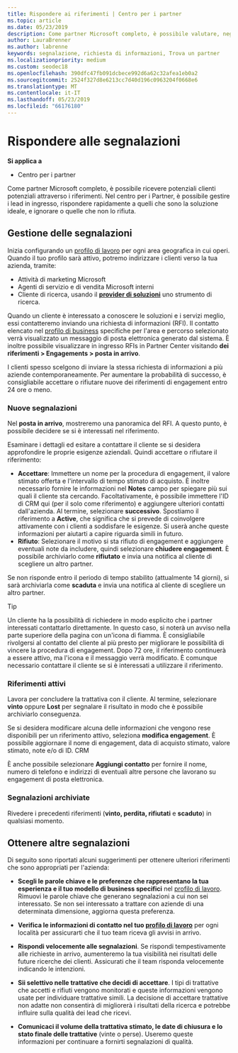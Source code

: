 ```yaml
---
title: Rispondere ai riferimenti | Centro per i partner
ms.topic: article
ms.date: 05/23/2019
description: Come partner Microsoft completo, è possibile valutare, negotiate e rispondere a riferimenti tramite Centro per i Partner.
author: LauraBrenner
ms.author: labrenne
keywords: segnalazione, richiesta di informazioni, Trova un partner
ms.localizationpriority: medium
ms.custom: seodec18
ms.openlocfilehash: 390dfc47fb091dcbece992d6a62c32afea1eb0a2
ms.sourcegitcommit: 2524f327d8e6213cc7d40d196c0963204f0668e6
ms.translationtype: MT
ms.contentlocale: it-IT
ms.lasthandoff: 05/23/2019
ms.locfileid: "66176180"
---
```

# <a name="respond-to-referrals"></a>Rispondere alle segnalazioni

**Si applica a**

-  Centro per i partner

Come partner Microsoft completo, è possibile ricevere potenziali clienti potenziali attraverso i riferimenti. Nel centro per i Partner, è possibile gestire i lead in ingresso, rispondere rapidamente a quelli che sono la soluzione ideale, e ignorare o quelle che non lo rifiuta. 

## <a name="referral-management"></a>Gestione delle segnalazioni

Inizia configurando un [profilo di lavoro](create-a-marketing-profile.md) per ogni area geografica in cui operi. Quando il tuo profilo sarà attivo, potremo indirizzare i clienti verso la tua azienda, tramite:

*  Attività di marketing Microsoft
*  Agenti di servizio e di vendita Microsoft interni
*  Cliente di ricerca, usando il **[provider di soluzioni](https://www.microsoft.com/solution-providers/home)** uno strumento di ricerca.

Quando un cliente è interessato a conoscere le soluzioni e i servizi meglio, essi contatteremo inviando una richiesta di informazioni (RFI). Il contatto elencato nel [profilo di business](create-a-marketing-profile.md) specifiche per l'area e percorso selezionato verrà visualizzato un messaggio di posta elettronica generato dal sistema. È inoltre possibile visualizzare in ingresso RFIs in Partner Center visitando **dei riferimenti > Engagements > posta in arrivo**.

I clienti spesso scelgono di inviare la stessa richiesta di informazioni a più aziende contemporaneamente. Per aumentare la probabilità di successo, è consigliabile accettare o rifiutare nuove dei riferimenti di engagement entro 24 ore o meno.

### <a name="new-referrals"></a>Nuove segnalazioni

Nel **posta in arrivo**, mostreremo una panoramica del RFI. A questo punto, è possibile decidere se si è interessati nel riferimento.

Esaminare i dettagli ed esitare a contattare il cliente se si desidera approfondire le proprie esigenze aziendali. Quindi accettare o rifiutare il riferimento:

*  **Accettare**: Immettere un nome per la procedura di engagement, il valore stimato offerta e l'intervallo di tempo stimato di acquisto. È inoltre necessario fornire le informazioni nel **Notes** campo per spiegare più sui quali il cliente sta cercando. Facoltativamente, è possibile immettere l'ID di CRM qui (per il solo come riferimento) e aggiungere ulteriori contatti dall'azienda. Al termine, selezionare **successivo**. Spostiamo il riferimento a **Active**, che significa che si prevede di coinvolgere attivamente con i clienti a soddisfare le esigenze. Si userà anche queste informazioni per aiutarti a capire riguarda simili in futuro.
*  **Rifiuto**: Selezionare il motivo si sta rifiuto di engagement e aggiungere eventuali note da includere, quindi selezionare **chiudere engagement**. È possibile archiviarlo come **rifiutato** e invia una notifica al cliente di scegliere un altro partner.

Se non risponde entro il periodo di tempo stabilito (attualmente 14 giorni), si sarà archiviarla come **scaduta** e invia una notifica al cliente di scegliere un altro partner.

> [!TIP]
> Un cliente ha la possibilità di richiedere in modo esplicito che i partner interessati contattarlo direttamente. In questo caso, si noterà un avviso nella parte superiore della pagina con un'icona di fiamma. È consigliabile rivolgersi al contatto del cliente al più presto per migliorare le possibilità di vincere la procedura di engagement. Dopo 72 ore, il riferimento continuerà a essere attivo, ma l'icona e il messaggio verrà modificato. È comunque necessario contattare il cliente se si è interessati a utilizzare il riferimento.

### <a name="active-referrals"></a>Riferimenti attivi

Lavora per concludere la trattativa con il cliente. Al termine, selezionare **vinto** oppure **Lost** per segnalare il risultato in modo che è possibile archiviarlo conseguenza.

Se si desidera modificare alcuna delle informazioni che vengono rese disponibili per un riferimento attivo, seleziona **modifica engagement**. È possibile aggiornare il nome di engagement, data di acquisto stimato, valore stimato, note e/o di ID. CRM

È anche possibile selezionare **Aggiungi contatto** per fornire il nome, numero di telefono e indirizzi di eventuali altre persone che lavorano su engagement di posta elettronica.


### <a name="archived-referrals"></a>Segnalazioni archiviate

Rivedere i precedenti riferimenti (**vinto, perdita, rifiutati** e **scaduto**) in qualsiasi momento. 

## <a name="getting-more-referrals"></a>Ottenere altre segnalazioni

Di seguito sono riportati alcuni suggerimenti per ottenere ulteriori riferimenti che sono appropriati per l'azienda:

*  **Scegli le parole chiave e le preferenze che rappresentano la tua esperienza e il tuo modello di business specifici** nel [profilo di lavoro](create-a-marketing-profile.md). Rimuovi le parole chiave che generano segnalazioni a cui non sei interessato. Se non sei interessato a trattare con aziende di una determinata dimensione, aggiorna questa preferenza.

*  **Verifica le informazioni di contatto nel tuo [profilo di lavoro](create-a-marketing-profile.md)** per ogni località per assicurarti che il tuo team riceva gli avvisi in arrivo.

*  **Rispondi velocemente alle segnalazioni**. Se rispondi tempestivamente alle richieste in arrivo, aumenteremo la tua visibilità nei risultati delle future ricerche dei clienti. Assicurati che il team risponda velocemente indicando le intenzioni.

*  **Sii selettivo nelle trattative che decidi di accettare**. I tipi di trattative che accetti e rifiuti vengono monitorati e queste informazioni vengono usate per individuare trattative simili. La decisione di accettare trattative non adatte non consentirà di migliorerà i risultati della ricerca e potrebbe influire sulla qualità dei lead che ricevi.

*  **Comunicaci il volume della trattativa stimato, le date di chiusura e lo stato finale delle trattative** (vinte o perse). Useremo queste informazioni per continuare a fornirti segnalazioni di qualità.
